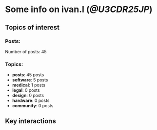 # Some info on ivan.l (_@U3CDR25JP_)


## Topics of interest

### Posts: 

Number of posts: 45

### Topics:

* __posts__: 45 posts
* __software__: 5 posts
* __medical__: 1 posts
* __legal__: 0 posts
* __design__: 0 posts
* __hardware__: 0 posts
* __community__: 0 posts

## Key interactions 

